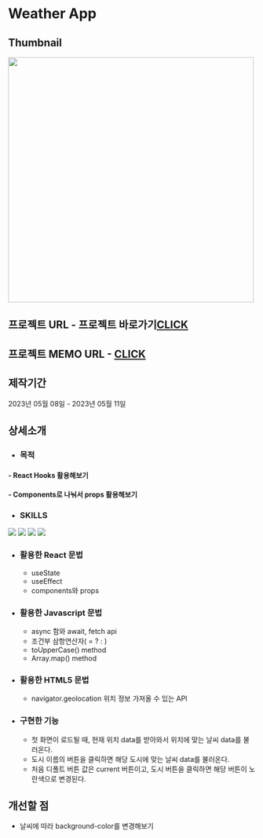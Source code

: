 # Weather App

## Thumbnail
<img src="https://github.com/JuhyunjaceLee/React-Projects/assets/94448281/3134afa2-d76f-431a-9688-33d4ec89e268" width="500"/>

## 프로젝트 URL - 프로젝트 바로가기<a href="https://react-projects-weatherapp.netlify.app/">CLICK</a>

## 프로젝트 MEMO URL - <a href="https://www.notion.so/Weather-App-efa034f6f65046fb8f3040fe5bfa2138">CLICK</a>

## 제작기간
2023년 05월 08일 - 2023년 05월 11일

## 상세소개
* ### 목적
#### - React Hooks 활용해보기
#### - Components로 나눠서 props 활용해보기
* ### SKILLS
<div>
  <img src="https://img.shields.io/badge/HTML5-E34F26?style=flat&logo=HTML5&logoColor=white" />
  <img src="https://img.shields.io/badge/CSS3-1572B6?style=flat&logo=CSS3&logoColor=white" />
  <img src="https://img.shields.io/badge/JAVASCRIPT-F7DF1E?style=flat&logo=JAVASCRIPT&logoColor=black" />
  <img src="https://img.shields.io/badge/REACT-61DAFB?style=flat&logo=REACT&logoColor=black" />
</div>

* ### 활용한 React 문법
  - useState
  - useEffect
  - components와 props
  
* ### 활용한 Javascript 문법
  - async 함와 await, fetch api
  - 조건부 삼항연산자( = ? : )
  - toUpperCase() method
  - Array.map() method

* ### 활용한 HTML5 문법
  - navigator.geolocation 위치 정보 가져올 수 있는 API
  
* ### 구현한 기능
  - 첫 화면이 로드될 때, 현재 위치 data를 받아와서 위치에 맞는 날씨 data를 불러온다.
  - 도시 이름의 버튼을 클릭하면 해당 도시에 맞는 날씨 data를 불러온다.
  - 처음 디폴트 버튼 값은 current 버튼이고, 도시 버튼을 클릭하면 해당 버튼이 노란색으로 변경된다.

## 개선할 점
* 날씨에 따라 background-color를 변경해보기
